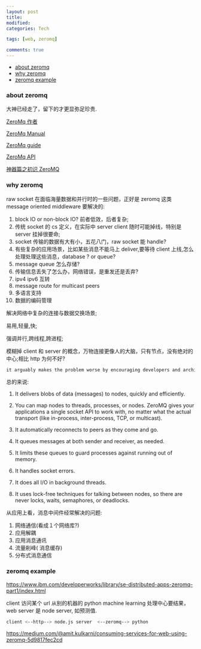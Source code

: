 ```yaml
---
layout: post
title:
modified:
categories: Tech

tags: [web, zeromq]

comments: true
---
```


<!-- TOC -->

- [about zeromq](#about-zeromq)
- [why zeromq](#why-zeromq)
- [zeromq example](#zeromq-example)

<!-- /TOC -->

### about zeromq

大神已经走了，留下的才更显弥足珍贵.

[ZeroMq 作者](https://en.wikipedia.org/wiki/Pieter_Hintjens)

[ZeroMq Manual](http://zeromq.org/intro:read-the-manual)

[ZeroMq guide](http://zguide.zeromq.org/page:all#A-Request-Reply-Broker)

[ZeroMq API](http://api.zeromq.org/)

[神器篇之初识 ZeroMQ](https://blog.csdn.net/foozi/article/details/40079061)

### why zeromq

raw socket 在面临海量数据和并行时的一些问题，正好是 zeromq 这类 message oriented middleware 要解决的:

1. block IO or non-block IO? 前者低效，后者复杂;
2. 传统 socket 的 cs 定义，在实际中 server client 随时可能掉线，特别是 server 挂掉很要命;
3. socket 传输的数据有大有小，五花八门，raw socket 能 handle?
4. 有些复杂的应用场景，比如某些消息不能马上 deliver,要等待 client 上线,怎么处理处理这些消息，database ? or queue?
5. message queue 怎么存储?
6. 传输信息丢失了怎么办，网络错误，是重发还是丢弃?
7. ipv4 ipv6 互转
8. message route for multicast peers
9. 多语言支持
10. 数据的编码管理

解决网络中复杂的连接与数据交换场景;

易用,轻量,快;

强调并行,跨线程,跨进程;

模糊掉 client 和 server 的概念，万物连接更像人的大脑，只有节点，没有绝对的中心;相比 http 为何不好?

```sh
it arguably makes the problem worse by encouraging developers and architects to think in terms of big servers and thin, stupid clients.
```

总的来说:

1. It delivers blobs of data (messages) to nodes, quickly and efficiently.

2. You can map nodes to threads, processes, or nodes. ZeroMQ gives your applications a single socket API to work with, no matter what the actual transport (like in-process, inter-process, TCP, or multicast).

3. It automatically reconnects to peers as they come and go.

4. It queues messages at both sender and receiver, as needed.

5. It limits these queues to guard processes against running out of memory.

6. It handles socket errors.

7. It does all I/O in background threads.

8. It uses lock-free techniques for talking between nodes, so there are never locks, waits, semaphores, or deadlocks.

从应用上看，消息中间件经常解决的问题:

1. 网络通信(看成１个网络库?)
2. 应用解耦
3. 应用消息通讯
4. 流量削峰( 消息缓存)
5. 分布式消息通信

### zeromq example

<https://www.ibm.com/developerworks/library/se-distributed-apps-zeromq-part1/index.html>

client 访问某个 url 从别的机器的 python machine learning 处理中心要结果，web server 是 node server, 如预测值.

```sh
client <--http--> node.js server  <--zeromq--> python
```

<https://medium.com/@amit.kulkarni/consuming-services-for-web-using-zeromq-5d9817fec2cd>
